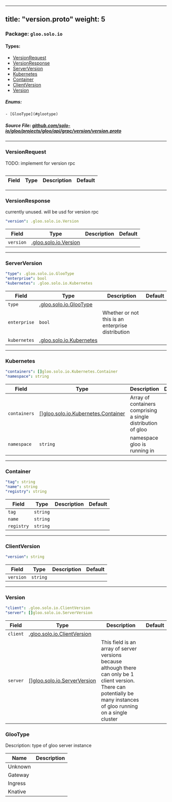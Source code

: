 
---
title: "version.proto"
weight: 5
---

<!-- Code generated by solo-kit. DO NOT EDIT. -->


### Package: `gloo.solo.io` 
#### Types:


- [VersionRequest](#versionrequest)
- [VersionResponse](#versionresponse)
- [ServerVersion](#serverversion)
- [Kubernetes](#kubernetes)
- [Container](#container)
- [ClientVersion](#clientversion)
- [Version](#version)
  

 

##### Enums:


	- [GlooType](#glootype)



##### Source File: [github.com/solo-io/gloo/projects/gloo/api/grpc/version/version.proto](https://github.com/solo-io/gloo/blob/master/projects/gloo/api/grpc/version/version.proto)





---
### VersionRequest

 
TODO: implement for version rpc

```yaml

```

| Field | Type | Description | Default |
| ----- | ---- | ----------- |----------- | 




---
### VersionResponse

 
currently unused. will be usd for version rpc

```yaml
"version": .gloo.solo.io.Version

```

| Field | Type | Description | Default |
| ----- | ---- | ----------- |----------- | 
| `version` | [.gloo.solo.io.Version](../version.proto.sk#version) |  |  |




---
### ServerVersion



```yaml
"type": .gloo.solo.io.GlooType
"enterprise": bool
"kubernetes": .gloo.solo.io.Kubernetes

```

| Field | Type | Description | Default |
| ----- | ---- | ----------- |----------- | 
| `type` | [.gloo.solo.io.GlooType](../version.proto.sk#glootype) |  |  |
| `enterprise` | `bool` | Whether or not this is an enterprise distribution |  |
| `kubernetes` | [.gloo.solo.io.Kubernetes](../version.proto.sk#kubernetes) |  |  |




---
### Kubernetes



```yaml
"containers": []gloo.solo.io.Kubernetes.Container
"namespace": string

```

| Field | Type | Description | Default |
| ----- | ---- | ----------- |----------- | 
| `containers` | [[]gloo.solo.io.Kubernetes.Container](../version.proto.sk#container) | Array of containers comprising a single distribution of gloo |  |
| `namespace` | `string` | namespace gloo is running in |  |




---
### Container



```yaml
"tag": string
"name": string
"registry": string

```

| Field | Type | Description | Default |
| ----- | ---- | ----------- |----------- | 
| `tag` | `string` |  |  |
| `name` | `string` |  |  |
| `registry` | `string` |  |  |




---
### ClientVersion



```yaml
"version": string

```

| Field | Type | Description | Default |
| ----- | ---- | ----------- |----------- | 
| `version` | `string` |  |  |




---
### Version



```yaml
"client": .gloo.solo.io.ClientVersion
"server": []gloo.solo.io.ServerVersion

```

| Field | Type | Description | Default |
| ----- | ---- | ----------- |----------- | 
| `client` | [.gloo.solo.io.ClientVersion](../version.proto.sk#clientversion) |  |  |
| `server` | [[]gloo.solo.io.ServerVersion](../version.proto.sk#serverversion) | This field is an array of server versions because although there can only be 1 client version. There can potentially be many instances of gloo running on a single cluster |  |



  
### GlooType

Description: type of gloo server instance

| Name | Description |
| ----- | ----------- | 
| Unknown |  |
| Gateway |  |
| Ingress |  |
| Knative |  |


<!-- Start of HubSpot Embed Code -->
<script type="text/javascript" id="hs-script-loader" async defer src="//js.hs-scripts.com/5130874.js"></script>
<!-- End of HubSpot Embed Code -->
